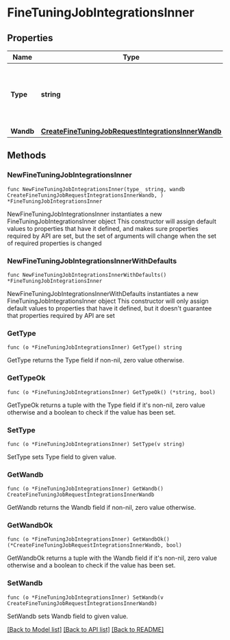 # FineTuningJobIntegrationsInner

## Properties

Name | Type | Description | Notes
------------ | ------------- | ------------- | -------------
**Type** | **string** | The type of the integration being enabled for the fine-tuning job | 
**Wandb** | [**CreateFineTuningJobRequestIntegrationsInnerWandb**](CreateFineTuningJobRequestIntegrationsInnerWandb.md) |  | 

## Methods

### NewFineTuningJobIntegrationsInner

`func NewFineTuningJobIntegrationsInner(type_ string, wandb CreateFineTuningJobRequestIntegrationsInnerWandb, ) *FineTuningJobIntegrationsInner`

NewFineTuningJobIntegrationsInner instantiates a new FineTuningJobIntegrationsInner object
This constructor will assign default values to properties that have it defined,
and makes sure properties required by API are set, but the set of arguments
will change when the set of required properties is changed

### NewFineTuningJobIntegrationsInnerWithDefaults

`func NewFineTuningJobIntegrationsInnerWithDefaults() *FineTuningJobIntegrationsInner`

NewFineTuningJobIntegrationsInnerWithDefaults instantiates a new FineTuningJobIntegrationsInner object
This constructor will only assign default values to properties that have it defined,
but it doesn't guarantee that properties required by API are set

### GetType

`func (o *FineTuningJobIntegrationsInner) GetType() string`

GetType returns the Type field if non-nil, zero value otherwise.

### GetTypeOk

`func (o *FineTuningJobIntegrationsInner) GetTypeOk() (*string, bool)`

GetTypeOk returns a tuple with the Type field if it's non-nil, zero value otherwise
and a boolean to check if the value has been set.

### SetType

`func (o *FineTuningJobIntegrationsInner) SetType(v string)`

SetType sets Type field to given value.


### GetWandb

`func (o *FineTuningJobIntegrationsInner) GetWandb() CreateFineTuningJobRequestIntegrationsInnerWandb`

GetWandb returns the Wandb field if non-nil, zero value otherwise.

### GetWandbOk

`func (o *FineTuningJobIntegrationsInner) GetWandbOk() (*CreateFineTuningJobRequestIntegrationsInnerWandb, bool)`

GetWandbOk returns a tuple with the Wandb field if it's non-nil, zero value otherwise
and a boolean to check if the value has been set.

### SetWandb

`func (o *FineTuningJobIntegrationsInner) SetWandb(v CreateFineTuningJobRequestIntegrationsInnerWandb)`

SetWandb sets Wandb field to given value.



[[Back to Model list]](../README.md#documentation-for-models) [[Back to API list]](../README.md#documentation-for-api-endpoints) [[Back to README]](../README.md)


